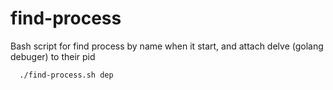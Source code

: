 # find-process

Bash script for find process by name when it start, and attach delve (golang debuger) to their pid

```
  ./find-process.sh dep
```
